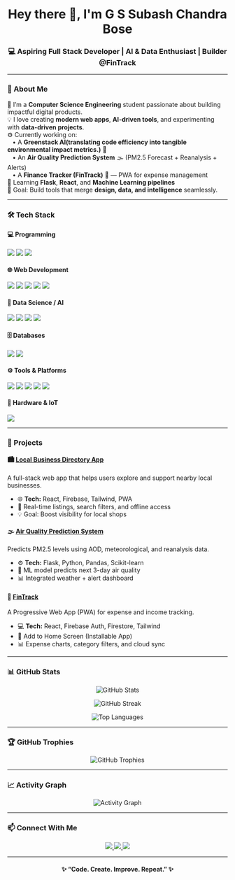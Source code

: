 <h1 align="center">Hey there 👋, I'm G S Subash Chandra Bose</h1>
<h3 align="center">💻 Aspiring Full Stack Developer | AI & Data Enthusiast | Builder @FinTrack</h3>

---

### 🚀 About Me  
🌱 I’m a **Computer Science Engineering** student passionate about building impactful digital products.  
💡 I love creating **modern web apps**, **AI-driven tools**, and experimenting with **data-driven projects**.  
⚙️ Currently working on:  
&nbsp;&nbsp;&nbsp;• A **Greenstack AI(translating code efficiency into tangible environmental impact metrics.)** 📍  
&nbsp;&nbsp;&nbsp;• An **Air Quality Prediction System** 🌫️ (PM2.5 Forecast + Reanalysis + Alerts)  
&nbsp;&nbsp;&nbsp;• A **Finance Tracker (FinTrack)** 💸 — PWA for expense management  
🧠 Learning **Flask**, **React**, and **Machine Learning pipelines**  
🎯 Goal: Build tools that merge **design, data, and intelligence** seamlessly.  

---

### 🛠️ Tech Stack  

#### 💻 Programming  
<p align="left">
  <img src="https://img.shields.io/badge/Python-3776AB?style=for-the-badge&logo=python&logoColor=white"/>
  <img src="https://img.shields.io/badge/C-00599C?style=for-the-badge&logo=c&logoColor=white"/>
  <img src="https://img.shields.io/badge/Java-007396?style=for-the-badge&logo=java&logoColor=white"/>
</p>

#### 🌐 Web Development  
<p align="left">
  <img src="https://img.shields.io/badge/HTML5-E34F26?style=for-the-badge&logo=html5&logoColor=white"/>
  <img src="https://img.shields.io/badge/CSS3-1572B6?style=for-the-badge&logo=css3&logoColor=white"/>
  <img src="https://img.shields.io/badge/JavaScript-F7DF1E?style=for-the-badge&logo=javascript&logoColor=black"/>
  <img src="https://img.shields.io/badge/React-20232A?style=for-the-badge&logo=react&logoColor=61DAFB"/>
  <img src="https://img.shields.io/badge/Flask-000000?style=for-the-badge&logo=flask&logoColor=white"/>
</p>

#### 🧠 Data Science / AI  
<p align="left">
  <img src="https://img.shields.io/badge/Numpy-013243?style=for-the-badge&logo=numpy&logoColor=white"/>
  <img src="https://img.shields.io/badge/Pandas-150458?style=for-the-badge&logo=pandas&logoColor=white"/>
  <img src="https://img.shields.io/badge/Scikit--Learn-F7931E?style=for-the-badge&logo=scikit-learn&logoColor=white"/>
  <img src="https://img.shields.io/badge/Matplotlib-11557C?style=for-the-badge&logo=plotly&logoColor=white"/>
</p>

#### 🗄️ Databases  
<p align="left">
  <img src="https://img.shields.io/badge/MySQL-005C84?style=for-the-badge&logo=mysql&logoColor=white"/>
  <img src="https://img.shields.io/badge/Firestore-FFCA28?style=for-the-badge&logo=firebase&logoColor=black"/>
</p>

#### ⚙️ Tools & Platforms  
<p align="left">
  <img src="https://img.shields.io/badge/Git-F05032?style=for-the-badge&logo=git&logoColor=white"/>
  <img src="https://img.shields.io/badge/GitHub-181717?style=for-the-badge&logo=github&logoColor=white"/>
  <img src="https://img.shields.io/badge/VSCode-0078D4?style=for-the-badge&logo=visual-studio-code&logoColor=white"/>
  <img src="https://img.shields.io/badge/Obsidian-483699?style=for-the-badge&logo=obsidian&logoColor=white"/>
  <img src="https://img.shields.io/badge/Firebase-FFCA28?style=for-the-badge&logo=firebase&logoColor=black"/>
</p>

#### 🔌 Hardware & IoT  
<p align="left">
  <img src="https://img.shields.io/badge/Arduino-00979D?style=for-the-badge&logo=arduino&logoColor=white"/>
</p>

---

### 💼 Projects  

#### 🏙️ [Local Business Directory App](https://github.com/yourusername/local-business-directory)
A full-stack web app that helps users explore and support nearby local businesses.  
- 🌐 **Tech:** React, Firebase, Tailwind, PWA  
- 📍 Real-time listings, search filters, and offline access  
- 💡 Goal: Boost visibility for local shops  

#### 🌫️ [Air Quality Prediction System](https://github.com/yourusername/air-quality-predictor)
Predicts PM2.5 levels using AOD, meteorological, and reanalysis data.  
- ⚙️ **Tech:** Flask, Python, Pandas, Scikit-learn  
- 🧠 ML model predicts next 3-day air quality  
- 📊 Integrated weather + alert dashboard  

#### 💸 [FinTrack](https://github.com/yourusername/fintrack)
A Progressive Web App (PWA) for expense and income tracking.  
- 💻 **Tech:** React, Firebase Auth, Firestore, Tailwind  
- 📱 Add to Home Screen (Installable App)  
- 📊 Expense charts, category filters, and cloud sync  

---

### 📊 GitHub Stats  

<p align="center">
  <img src="https://github-readme-stats.vercel.app/api?username=SubashChandraBose-GS&show_icons=true&theme=tokyonight&count_private=true" alt="GitHub Stats" />
</p>

<p align="center">
  <img src="https://github-readme-streak-stats.herokuapp.com/?user=SubashChandraBose-GS&theme=tokyonight" alt="GitHub Streak" />
</p>

<p align="center">
  <img src="https://github-readme-stats.vercel.app/api/top-langs/?username=SubashChandraBose-GS&layout=compact&theme=tokyonight" alt="Top Languages" />
</p>

---

### 🏆 GitHub Trophies  
<p align="center">
  <img src="https://github-profile-trophy.vercel.app/?username=SubashChandraBose-GS&theme=tokyonight&no-frame=true&margin-w=15" alt="GitHub Trophies" />
</p>

---

### 📈 Activity Graph  
<p align="center">
  <img src="https://github-readme-activity-graph.vercel.app/graph?username=SubashChandraBose-GS&theme=react-dark" alt="Activity Graph" />
</p>

---

### 📫 Connect With Me  
<p align="center">
  <a href="mailto:gssubashchandrabose@gmail.com">
    <img src="https://img.shields.io/badge/Gmail-D14836?style=for-the-badge&logo=gmail&logoColor=white"/>
  </a>
  <a href="https://www.linkedin.com/in/g-s-subash-chandra-bose/">
    <img src="https://img.shields.io/badge/LinkedIn-0A66C2?style=for-the-badge&logo=linkedin&logoColor=white"/>
  </a>
  <a href="https://zygn.in/">
    <img src="https://img.shields.io/badge/Website-000000?style=for-the-badge&logo=About.me&logoColor=white"/>
  </a>
</p>

---

<h4 align="center">✨ “Code. Create. Improve. Repeat.” ✨</h4>
